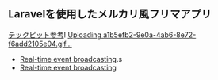 ##  Laravelを使用したメルカリ風フリマアプリ
[テックピット参考](https://www.techpit.jp/courses/139)!
[Uploading a1b5efb2-9e0a-4ab6-8e72-f6add2105e04.gif…]()


- [Real-time event broadcasting](https://laravel.com/docs/broadcasting).s
- [Real-time event broadcasting](https://laravel.com/docs/broadcasting)
